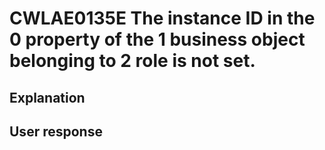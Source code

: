 # CWLAE0135E The instance ID in the 0 property of the 1 business object belonging to 2 role is not set.

## Explanation

## User response